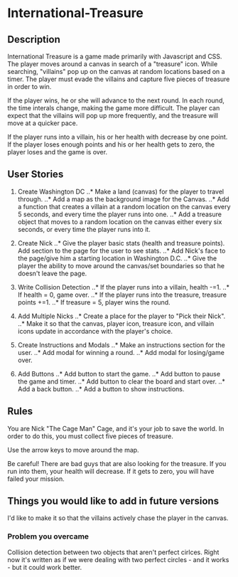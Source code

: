 # International-Treasure

## Description

International Treasure is a game made primarily with Javascript and CSS. The player moves around a canvas in search of a "treasure" icon. While searching, "villains" pop up on the canvas at random locations based on a timer. The player must evade the villains and capture five pieces of treasure in order to win.

If the player wins, he or she will advance to the next round. In each round, the time interals change, making the game more difficult. The player can expect that the villains will pop up more frequently, and the treasure will move at a quicker pace. 

If the player runs into a villain, his or her health with decrease by one point. If the player loses enough points and his or her health gets to zero, the player loses and the game is over. 

## User Stories

1. Create Washington DC
..* Make a land (canvas) for the player to travel through.
..* Add a map as the background image for the Canvas.
..* Add a function that creates a villain at a random location on the canvas every 5 seconds, and every time the player runs into one.
..* Add a treasure object that moves to a random location on the canvas either every six seconds, or every time the player runs into it. 

2. Create Nick
..* Give the player basic stats (health and treasure points). Add section to the page for the user to see stats. 
..* Add Nick's face to the page/give him a starting location in Washington D.C.
..* Give the player the ability to move around the canvas/set boundaries so that he doesn't leave the page. 

3. Write Collision Detection
..* If the player runs into a villain, health -=1. 
..* If health = 0, game over.
..* If the player runs into the treasure, treasure points +=1.
..* If treasure = 5, player wins the round. 

4. Add Multiple Nicks
..* Create a place for the player to "Pick their Nick".
..* Make it so that the canvas, player icon, treasure icon, and villain icons update in accordance with the player's choice. 

5. Create Instructions and Modals
..* Make an instructions section for the user. 
..* Add modal for winning a round.
..* Add modal for losing/game over. 

6. Add Buttons
..* Add button to start the game.
..* Add button to pause the game and timer.
..* Add button to clear the board and start over. 
..* Add a back button.
..* Add a button to show instructions. 


## Rules

You are Nick "The Cage Man" Cage, and it's your job to save the world. 
In order to do this, you must collect five pieces of treasure. 

Use the arrow keys to move around the map. 

Be careful! There are bad guys that are also looking for the treasure. If you run into them, your health will decrease. If it gets to zero, you will have failed your mission.

## Things you would like to add in future versions

I'd like to make it so that the villains actively chase the player in the canvas. 

### Problem you overcame

Collision detection between two objects that aren't perfect cirlces. Right now it's written as if we were dealing with two perfect circles - and it works - but it could work better. 